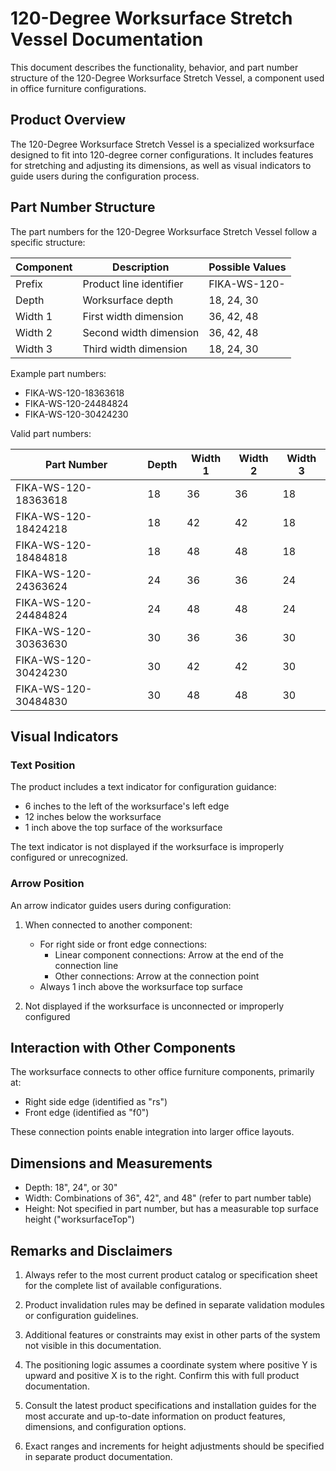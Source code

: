 # 120-Degree Worksurface Stretch Vessel Documentation

This document describes the functionality, behavior, and part number structure of the 120-Degree Worksurface Stretch Vessel, a component used in office furniture configurations.

## Product Overview

The 120-Degree Worksurface Stretch Vessel is a specialized worksurface designed to fit into 120-degree corner configurations. It includes features for stretching and adjusting its dimensions, as well as visual indicators to guide users during the configuration process.

## Part Number Structure

The part numbers for the 120-Degree Worksurface Stretch Vessel follow a specific structure:

| Component | Description | Possible Values |
|-----------|-------------|-----------------|
| Prefix    | Product line identifier | FIKA-WS-120- |
| Depth     | Worksurface depth | 18, 24, 30 |
| Width 1   | First width dimension | 36, 42, 48 |
| Width 2   | Second width dimension | 36, 42, 48 |
| Width 3   | Third width dimension | 18, 24, 30 |

Example part numbers:
- FIKA-WS-120-18363618
- FIKA-WS-120-24484824
- FIKA-WS-120-30424230

Valid part numbers:

| Part Number | Depth | Width 1 | Width 2 | Width 3 |
|-------------|-------|---------|---------|---------|
| FIKA-WS-120-18363618 | 18 | 36 | 36 | 18 |
| FIKA-WS-120-18424218 | 18 | 42 | 42 | 18 |
| FIKA-WS-120-18484818 | 18 | 48 | 48 | 18 |
| FIKA-WS-120-24363624 | 24 | 36 | 36 | 24 |
| FIKA-WS-120-24484824 | 24 | 48 | 48 | 24 |
| FIKA-WS-120-30363630 | 30 | 36 | 36 | 30 |
| FIKA-WS-120-30424230 | 30 | 42 | 42 | 30 |
| FIKA-WS-120-30484830 | 30 | 48 | 48 | 30 |

## Visual Indicators

### Text Position

The product includes a text indicator for configuration guidance:

- 6 inches to the left of the worksurface's left edge
- 12 inches below the worksurface
- 1 inch above the top surface of the worksurface

The text indicator is not displayed if the worksurface is improperly configured or unrecognized.

### Arrow Position

An arrow indicator guides users during configuration:

1. When connected to another component:
   - For right side or front edge connections:
     - Linear component connections: Arrow at the end of the connection line
     - Other connections: Arrow at the connection point
   - Always 1 inch above the worksurface top surface

2. Not displayed if the worksurface is unconnected or improperly configured

## Interaction with Other Components

The worksurface connects to other office furniture components, primarily at:

- Right side edge (identified as "rs")
- Front edge (identified as "f0")

These connection points enable integration into larger office layouts.

## Dimensions and Measurements

- Depth: 18", 24", or 30"
- Width: Combinations of 36", 42", and 48" (refer to part number table)
- Height: Not specified in part number, but has a measurable top surface height ("worksurfaceTop")

## Remarks and Disclaimers

1. Always refer to the most current product catalog or specification sheet for the complete list of available configurations.

2. Product invalidation rules may be defined in separate validation modules or configuration guidelines.

3. Additional features or constraints may exist in other parts of the system not visible in this documentation.

4. The positioning logic assumes a coordinate system where positive Y is upward and positive X is to the right. Confirm this with full product documentation.

5. Consult the latest product specifications and installation guides for the most accurate and up-to-date information on product features, dimensions, and configuration options.

6. Exact ranges and increments for height adjustments should be specified in separate product documentation.